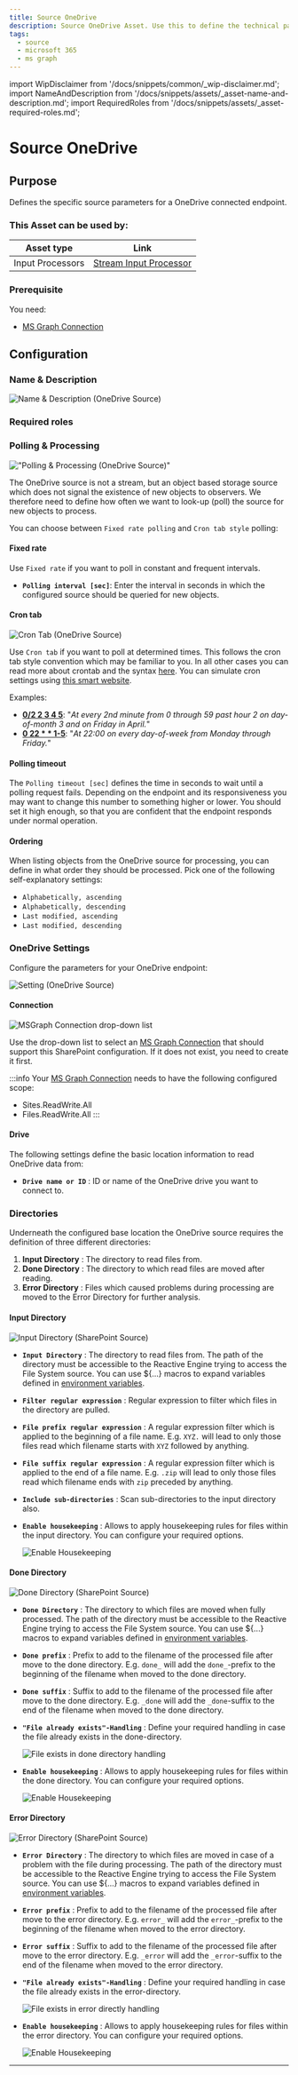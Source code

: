 ```yaml
---
title: Source OneDrive
description: Source OneDrive Asset. Use this to define the technical parameters for an OneDrive source endpoint.
tags:
  - source
  - microsoft 365
  - ms graph
---
```


import WipDisclaimer from '/docs/snippets/common/_wip-disclaimer.md';
import NameAndDescription from '/docs/snippets/assets/_asset-name-and-description.md';
import RequiredRoles from '/docs/snippets/assets/_asset-required-roles.md';

# Source OneDrive

## Purpose

Defines the specific source parameters for a OneDrive connected endpoint. 

### This Asset can be used by:

| Asset type       | Link                                                                       |
|------------------|----------------------------------------------------------------------------|
| Input Processors | [Stream Input Processor](/docs/assets/processors-input/asset-input-stream) |

### Prerequisite

You need:

* [MS Graph Connection](/docs/assets/connections/asset-connection-msgraph)

## Configuration

### Name & Description

![Name & Description (OneDrive Source)](./.asset-source-onedrive_images/1714724371274.png "Name & Description (OneDrive Source)")

<NameAndDescription></NameAndDescription>

### Required roles

<RequiredRoles></RequiredRoles>

### Polling & Processing

!["Polling & Processing (OneDrive Source)"](./.asset-source-file_images/1714404765965.png "Polling & Processing (OneDrive Source)")

The OneDrive source is not a stream, but an object based storage source which does not signal the existence of new objects to observers.
We therefore need to define how often we want to look-up (poll) the source for new objects to process.

You can choose between `Fixed rate polling` and `Cron tab style` polling:

#### Fixed rate

Use `Fixed rate` if you want to poll in constant and frequent intervals.

* **`Polling interval [sec]`**: Enter the interval in seconds in which the configured source should be queried for new objects.

#### Cron tab

![](.asset-source-ftp_images/e1e03d17.png "Cron Tab (OneDrive Source)")

Use `Cron tab` if you want to poll at determined times. This follows the cron tab style convention which may be familiar to you.
In all other cases you can read more about crontab and the syntax [here](https://en.wikipedia.org/wiki/Cron).
You can simulate cron settings using [this smart website](https://crontab.guru/).

Examples:

* **[0/2 2 3 4 5](https://crontab.guru/#0/2_2_3_4_5)**: "_At every 2nd minute from 0 through 59 past hour 2 on day-of-month 3 and on Friday in April._"
* **[0 22 * * 1-5](https://crontab.guru/#0_22_*_*_1-5)**: "_At 22:00 on every day-of-week from Monday through Friday._"

#### Polling timeout

The `Polling timeout [sec]` defines the time in seconds to wait until a polling request fails.
Depending on the endpoint and its responsiveness you may want to change this number to something higher or lower.
You should set it high enough, so that you are confident that the endpoint responds under normal operation.

#### Ordering

When listing objects from the OneDrive source for processing, you can define in what order they should be processed.
Pick one of the following self-explanatory settings:

* `Alphabetically, ascending`
* `Alphabetically, descending`
* `Last modified, ascending`
* `Last modified, descending`


### OneDrive Settings

Configure the parameters for your OneDrive endpoint:

![Setting (OneDrive Source)](./.asset-source-onedrive_images/1714724949144.png "Setting (OneDrive Source)")

#### Connection

![MSGraph Connection drop-down list](./.asset-source-sharepoint_images/1714663912005.png "MSGraph Connection drop-down list")

Use the drop-down list to select an [MS Graph Connection](/docs/assets/connections/asset-connection-msgraph) that should
support this SharePoint configuration. If it does not exist, you need to create it first.

:::info
Your [MS Graph Connection](/docs/assets/connections/asset-connection-msgraph) needs to have the following configured scope:
* Sites.ReadWrite.All
* Files.ReadWrite.All
:::


#### Drive

The following settings define the basic location information to read OneDrive data from:

* **`Drive name or ID`** : ID or name of the OneDrive drive you want to connect to.

### Directories

Underneath the configured base location the OneDrive source requires the definition of three different directories:

1. **Input Directory** : The directory to read files from.
2. **Done Directory** : The directory to which read files are moved after reading.
3. **Error Directory** : Files which caused problems during processing are moved to the Error Directory for further analysis.

#### Input Directory

![Input Directory (SharePoint Source)](./.asset-source-file_images/1714405912849.png "Input Directory (SharePoint Source)")

* **`Input Directory`** : The directory to read files from.
  The path of the directory must be accessible to the Reactive Engine trying to access the File System source.
  You can use ${...} macros to expand variables defined in [environment variables](/docs/assets/resources/asset-resource-environment).

* **`Filter regular expression`** : Regular expression to filter which files in the directory are pulled.

* **`File prefix regular expression`** : A regular expression filter which is applied to the beginning of a file name.
  E.g. `XYZ.` will lead to only those files read which filename starts with `XYZ` followed by anything.

* **`File suffix regular expression`** : A regular expression filter which is applied to the end of a file name.
  E.g. `.zip` will lead to only those files read which filename ends with `zip` preceded by anything.

* **`Include sub-directories`** : Scan sub-directories to the input directory also.

* **`Enable housekeeping`** : Allows to apply housekeeping rules for files within the input directory. You can configure your required options.

  ![Enable Housekeeping](./.asset-source-file_images/1714492771470.png "Enable Housekeeping")


#### Done Directory

![Done Directory (SharePoint Source)](./.asset-source-file_images/1714406005471.png "Done Directory (SharePoint Source)")

* **`Done Directory`** : The directory to which files are moved when fully processed.
  The path of the directory must be accessible to the Reactive Engine trying to access the File System source.
  You can use ${...} macros to expand variables defined in [environment variables](/docs/assets/resources/asset-resource-environment).

* **`Done prefix`** : Prefix to add to the filename of the processed file after move to the done directory.
  E.g. `done_` will add the `done_`-prefix to the beginning of the filename when moved to the done directory.

* **`Done suffix`** : Suffix to add to the filename of the processed file after move to the done directory.
  E.g. `_done` will add the `_done`-suffix to the end of the filename when moved to the done directory.

* **`"File already exists"-Handling`** : Define your required handling in case the file already exists in the done-directory.

  ![File exists in done directory handling](./.asset-source-file_images/1714406178163.png "File exists in done directory handling")

* **`Enable housekeeping`** : Allows to apply housekeeping rules for files within the done directory. You can configure your required options.

  ![Enable Housekeeping](./.asset-source-file_images/1714492771470.png "Enable Housekeeping")



#### Error Directory

![Error Directory (SharePoint Source)](./.asset-source-file_images/1714406576311.png "Error Directory (SharePoint Source)")

* **`Error Directory`** : The directory to which files are moved in case of a problem with the file during processing.
  The path of the directory must be accessible to the Reactive Engine trying to access the File System source.
  You can use ${...} macros to expand variables defined in [environment variables](/docs/assets/resources/asset-resource-environment).

* **`Error prefix`** : Prefix to add to the filename of the processed file after move to the error directory.
  E.g. `error_` will add the `error_`-prefix to the beginning of the filename when moved to the error directory.

* **`Error suffix`** : Suffix to add to the filename of the processed file after move to the error directory.
  E.g. `_error` will add the `_error`-suffix to the end of the filename when moved to the error directory.

* **`"File already exists"-Handling`** : Define your required handling in case the file already exists in the error-directory.

  ![File exists in error directly handling](./.asset-source-file_images/1714406990266.png "File exists in error directly handling")

* **`Enable housekeeping`** : Allows to apply housekeeping rules for files within the error directory. You can configure your required options.

  ![Enable Housekeeping](./.asset-source-file_images/1714492771470.png "Enable Housekeeping")

---

<WipDisclaimer></WipDisclaimer>
